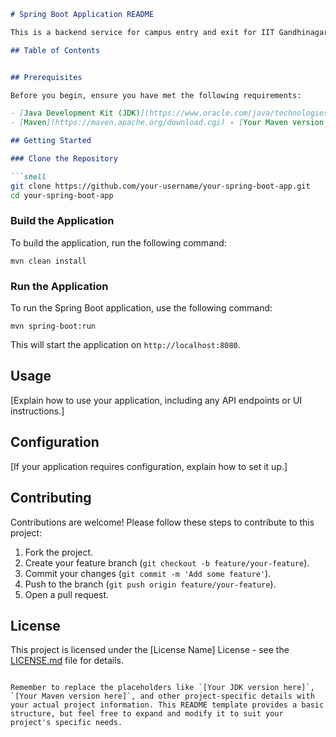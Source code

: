 

```markdown
# Spring Boot Application README

This is a backend service for campus entry and exit for IIT Gandhinagar.

## Table of Contents


## Prerequisites

Before you begin, ensure you have met the following requirements:

- [Java Development Kit (JDK)](https://www.oracle.com/java/technologies/javase-downloads.html) - [Your JDK version here, e.g., 17]
- [Maven](https://maven.apache.org/download.cgi) - [Your Maven version here, e.g., 3.6.3]

## Getting Started

### Clone the Repository

```shell
git clone https://github.com/your-username/your-spring-boot-app.git
cd your-spring-boot-app
```

### Build the Application

To build the application, run the following command:

```shell
mvn clean install
```

### Run the Application

To run the Spring Boot application, use the following command:

```shell
mvn spring-boot:run
```

This will start the application on `http://localhost:8080`.

## Usage

[Explain how to use your application, including any API endpoints or UI instructions.]

## Configuration

[If your application requires configuration, explain how to set it up.]

## Contributing

Contributions are welcome! Please follow these steps to contribute to this project:

1. Fork the project.
2. Create your feature branch (`git checkout -b feature/your-feature`).
3. Commit your changes (`git commit -m 'Add some feature'`).
4. Push to the branch (`git push origin feature/your-feature`).
5. Open a pull request.

## License

This project is licensed under the [License Name] License - see the [LICENSE.md](LICENSE.md) file for details.
```

Remember to replace the placeholders like `[Your JDK version here]`, `[Your Maven version here]`, and other project-specific details with your actual project information. This README template provides a basic structure, but feel free to expand and modify it to suit your project's specific needs.